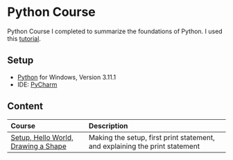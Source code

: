 # Python Course #
Python Course I completed to summarize the foundations of Python. I used this [tutorial](https://www.youtube.com/watch?v=rfscVS0vtbw).

## Setup ##
- [Python](https://www.python.org/downloads/windows/) for Windows, Version 3.11.1
- IDE: [PyCharm](https://www.jetbrains.com/pycharm/download/download-thanks.html)



## Content ##
| Course | Description |
| :----- | :---------- |
| [Setup, Hello World, Drawing a Shape]() | Making the setup, first print statement, and explaining the print statement |